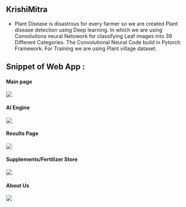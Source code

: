 ## KrishiMitra
* Plant Disease is disastrous for every farmer so we are created Plant disease detection using Deep learning. In which we are using Convoluitona neural Netowork for classifying Leaf images into 39 Different Categories. The Convolutional Neural Code build in Pytorch Framework. For Training we are using Plant village dataset.

## Snippet of Web App :
#### Main page
<img src = "demo_images/1.png" > <br>
#### AI Engine 
<img src = "demo_images/2.png"> <br>
#### Results Page 
<img src = "demo_images/3.png"> <br>
#### Supplements/Fertilizer  Store
<img src = "demo_images/4.JPG"> <br>
#### About Us 
<img src = "demo_images/5.png"> <br><br>
